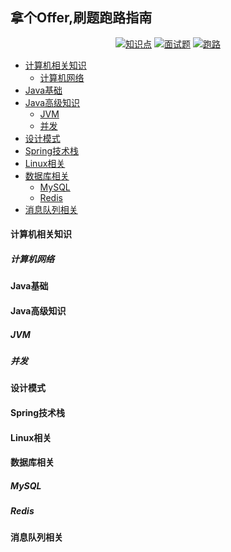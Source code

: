 <p align="center">
<h2>拿个Offer,刷题跑路指南</h2>
</p>


<p align="center">
  <a href="https://gitee.com/vi3n/get_an_offer"><img src="https://img.shields.io/badge/Java-%E7%9F%A5%E8%AF%86%E7%82%B9-green" alt="知识点"></a>
  <a href="#"><img src="https://img.shields.io/badge/Java-%E9%9D%A2%E8%AF%95%E9%A2%98-brightgreen" alt="面试题"></a>
  <a href="#"><img src="https://img.shields.io/badge/%E5%88%B7%E9%A2%98-%E8%B7%91%E8%B7%AF-blue" alt="跑路"></a>
</p>

* [计算机相关知识](#计算机相关知识)
	* [计算机网络](#计算机网络)
* [Java基础](#java基础)
* [Java高级知识](#java高级知识)
  * [JVM](#jvm)
  * [并发](#并发)
* [设计模式](#设计模式)
* [Spring技术栈](#spring技术栈)
* [Linux相关](#linux相关)
* [数据库相关](#数据库相关)
  * [MySQL](#mysql)
  * [Redis](#redis)
* [消息队列相关](#消息队列相关)

#### 计算机相关知识

##### 计算机网络

#### Java基础

#### Java高级知识

##### JVM

##### 并发

#### 设计模式

#### Spring技术栈

#### Linux相关

#### 数据库相关

##### MySQL

##### Redis

#### 消息队列相关

